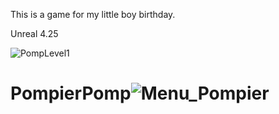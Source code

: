 This is a game for my little boy birthday.

Unreal 4.25

![PompLevel1](https://user-images.githubusercontent.com/22080463/187120682-d5dfa847-1520-4468-a2a5-d9ca09f20fd5.gif)

# PompierPomp![Menu_Pompier](https://user-images.githubusercontent.com/22080463/187019075-3304bd83-adf0-41fe-a23b-be0098b60b37.png)
